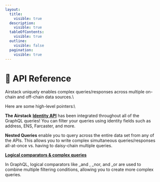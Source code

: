 ```yaml
---
layout:
  title:
    visible: true
  description:
    visible: true
  tableOfContents:
    visible: true
  outline:
    visible: false
  pagination:
    visible: true
---
```


# 📖 API Reference

Airstack uniquely enables complex queries/responses across multiple on-chain and off-chain data sources.\


Here are some high-level pointers:\


**The Airstack** [**Identity API**](broken-reference) has been integrated throughout all of the GraphQL queries! You can filter your queries using identity fields such as address, ENS, Farcaster, and more.

**Nested Queries** enable you to query across the entire data set from any of the APIs. This allows you to write complex simultaneous queries/responses all-at-once vs. having to daisy-chain multiple queries.&#x20;

[**Logical comparators & complex queries**](broken-reference)

In GraphQL, logical comparators like \_and , \_nor, and \_or are used to combine multiple filtering conditions, allowing you to create more complex queries.&#x20;
